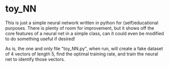 # toy_NN
This is just a simple neural network written in python for (self)educational purposes.
There is plenty of room for improvement, but it shows off the core features of a neural net in a simple class, can it could even be modified to do something useful if desired!

As is, the one and only file "toy_NN.py", when run, will create a fake dataset of 4 vectors of length 5, find the optimal training rate, and train the neural net to identify those vectors.  